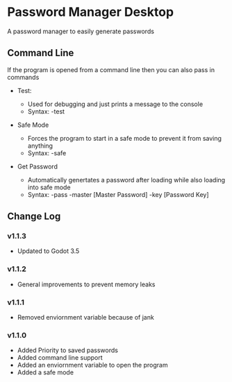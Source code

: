 # Password Manager Desktop

A password manager to easily generate passwords

## Command Line

If the program is opened from a command line then you can also pass in commands

- Test:
    - Used for debugging and just prints a message to the console
    - Syntax: -test

- Safe Mode
    - Forces the program to start in a safe mode to prevent it from saving anything
    - Syntax: -safe

- Get Password
    - Automatically genertates a password after loading while also loading into safe mode
    - Syntax: -pass -master [Master Password] -key [Password Key]

## Change Log

### v1.1.3
- Updated to Godot 3.5

### v1.1.2
- General improvements to prevent memory leaks

### v1.1.1
- Removed enviornment variable because of jank

### v1.1.0
- Added Priority to saved passwords
- Added command line support
- Added an enviornment variable to open the program
- Added a safe mode